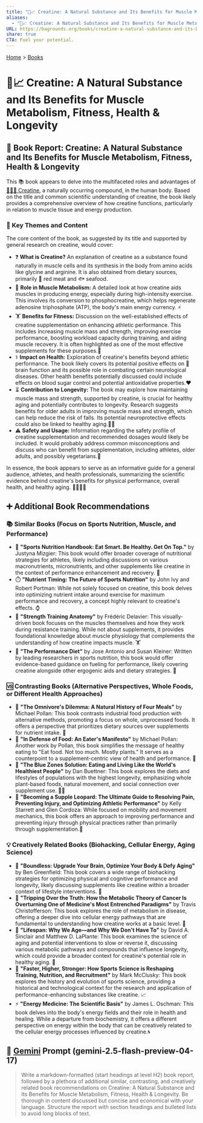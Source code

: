 ```yaml
---
title: "💪📈 Creatine: A Natural Substance and Its Benefits for Muscle Metabolism, Fitness, Health & Longevity"
aliases:
  - "💪📈 Creatine: A Natural Substance and Its Benefits for Muscle Metabolism, Fitness, Health & Longevity"
URL: https://bagrounds.org/books/creatine-a-natural-substance-and-its-benefits-for-muscle-metabolism-fitness-health-longevity
share: true
CTA: Fuel your potential.
---
```

[Home](../index.md) > [Books](./index.md)  
# 💪📈 Creatine: A Natural Substance and Its Benefits for Muscle Metabolism, Fitness, Health & Longevity  
## 📖 Book Report: Creatine: A Natural Substance and Its Benefits for Muscle Metabolism, Fitness, Health & Longevity  
  
This 📚 book appears to delve into the multifaceted roles and advantages of [💪🏋️‍♂️ Creatine](../topics/creatine.md), a naturally occurring compound, in the human body. Based on the title and common scientific understanding of creatine, the book likely provides a comprehensive overview of how creatine functions, particularly in relation to muscle tissue and energy production.  
  
### 📌 Key Themes and Content  
  
The core content of the book, as suggested by its title and supported by general research on creatine, would cover:  
  
* ❓ **What is Creatine?** An explanation of creatine as a substance found naturally in muscle cells and its synthesis in the body from amino acids like glycine and arginine. It is also obtained from dietary sources, primarily 🥩 red meat and 🐟 seafood.  
* 💪 **Role in Muscle Metabolism:** A detailed look at how creatine aids muscles in producing energy, especially during high-intensity exercise. This involves its conversion to phosphocreatine, which helps regenerate adenosine triphosphate (ATP), the body's main energy currency. ⚡  
* 🏋️ **Benefits for Fitness:** Discussion on the well-established effects of creatine supplementation on enhancing athletic performance. This includes increasing muscle mass and strength, improving exercise performance, boosting workload capacity during training, and aiding muscle recovery. It is often highlighted as one of the most effective supplements for these purposes.🥇  
* ⚕️ **Impact on Health:** Exploration of creatine's benefits beyond athletic performance. The book likely covers its potential positive effects on 🧠 brain function and its possible role in combating certain neurological diseases. Other health benefits potentially discussed could include effects on blood sugar control and potential antioxidative properties.❤️  
* ⏳ **Contribution to Longevity:** The book may explore how maintaining muscle mass and strength, supported by creatine, is crucial for healthy aging and potentially contributes to longevity. Research suggests benefits for older adults in improving muscle mass and strength, which can help reduce the risk of falls. Its potential neuroprotective effects could also be linked to healthy aging.👵👴  
* ⚠️ **Safety and Usage:** Information regarding the safety profile of creatine supplementation and recommended dosages would likely be included. It would probably address common misconceptions and discuss who can benefit from supplementation, including athletes, older adults, and possibly vegetarians.🌱  
  
In essence, the book appears to serve as an informative guide for a general audience, athletes, and health professionals, summarizing the scientific evidence behind creatine's benefits for physical performance, overall health, and healthy aging. 👨‍⚕️👩‍⚕️  
  
## ➕ Additional Book Recommendations  
  
### 📚 Similar Books (Focus on Sports Nutrition, Muscle, and Performance)  
  
* 🍎 **"Sports Nutrition Handbook: Eat Smart. Be Healthy. Get On Top."** by Justyna Mizgier: This book would offer broader coverage of nutritional strategies for athletes, likely including discussions on various macronutrients, micronutrients, and other supplements like creatine in the context of performance enhancement and recovery. 💪  
* ⏱️ **"Nutrient Timing: The Future of Sports Nutrition"** by John Ivy and Robert Portman: While not solely focused on creatine, this book delves into optimizing nutrient intake around exercise for maximum performance and recovery, a concept highly relevant to creatine's effects. ⌚  
* 🦴 **"Strength Training Anatomy"** by Frédéric Delavier: This visually-driven book focuses on the muscles themselves and how they work during resistance training. While not about supplements, it provides foundational knowledge about muscle physiology that complements the understanding of how creatine impacts muscle. 🏋️  
* 🧪 **"The Performance Diet"** by Jose Antonio and Susan Kleiner: Written by leading researchers in sports nutrition, this book would offer evidence-based guidance on fueling for performance, likely covering creatine alongside other ergogenic aids and dietary strategies. 🔬  
  
### 🆚 Contrasting Books (Alternative Perspectives, Whole Foods, or Different Health Approaches)  
  
* 🌽 **"The Omnivore's Dilemma: A Natural History of Four Meals"** by Michael Pollan: This book contrasts industrial food production with alternative methods, promoting a focus on whole, unprocessed foods. It offers a perspective that prioritizes dietary sources over supplements for nutrient intake. 🚜  
* 🥗 **"In Defense of Food: An Eater's Manifesto"** by Michael Pollan: Another work by Pollan, this book simplifies the message of healthy eating to "Eat food. Not too much. Mostly plants." It serves as a counterpoint to a supplement-centric view of health and performance. 🥦  
* 💙 **"The Blue Zones Solution: Eating and Living Like the World's Healthiest People"** by Dan Buettner: This book explores the diets and lifestyles of populations with the highest longevity, emphasizing whole plant-based foods, natural movement, and social connection over supplement use. 🤸‍♀️  
* 🤸 **"Becoming a Supple Leopard: The Ultimate Guide to Resolving Pain, Preventing Injury, and Optimizing Athletic Performance"** by Kelly Starrett and Glen Cordoza: While focused on mobility and movement mechanics, this book offers an approach to improving performance and preventing injury through physical practices rather than primarily through supplementation.🧘  
  
### 💡 Creatively Related Books (Biohacking, Cellular Energy, Aging Science)  
  
* 🧠 **"Boundless: Upgrade Your Brain, Optimize Your Body & Defy Aging"** by Ben Greenfield: This book covers a wide range of biohacking strategies for optimizing physical and cognitive performance and longevity, likely discussing supplements like creatine within a broader context of lifestyle interventions. 🚀  
* 🦠 **"Tripping Over the Truth: How the Metabolic Theory of Cancer Is Overturning One of Medicine's Most Entrenched Paradigms"** by Travis Christofferson: This book explores the role of metabolism in disease, offering a deeper dive into cellular energy pathways that are fundamental to understanding how creatine works at a basic level. 🧬  
* 👵 **"Lifespan: Why We Age—and Why We Don't Have To"** by David A. Sinclair and Matthew D. LaPlante: This book examines the science of aging and potential interventions to slow or reverse it, discussing various metabolic pathways and compounds that influence longevity, which could provide a broader context for creatine's potential role in healthy aging. 👴  
* 🏅 **"Faster, Higher, Stronger: How Sports Science is Reshaping Training, Nutrition, and Recruitment"** by Mark McClusky: This book explores the history and evolution of sports science, providing a historical and technological context for the research and application of performance-enhancing substances like creatine. 📈  
* ⚡ **"Energy Medicine: The Scientific Basis"** by James L. Oschman: This book delves into the body's energy fields and their role in health and healing. While a departure from biochemistry, it offers a different perspective on energy within the body that can be creatively related to the cellular energy processes influenced by creatine.🌀  
  
## 💬 [Gemini](../software/gemini.md) Prompt (gemini-2.5-flash-preview-04-17)  
> Write a markdown-formatted (start headings at level H2) book report, followed by a plethora of additional similar, contrasting, and creatively related book recommendations on Creatine: A Natural Substance and Its Benefits for Muscle Metabolism, Fitness, Health & Longevity. Be thorough in content discussed but concise and economical with your language. Structure the report with section headings and bulleted lists to avoid long blocks of text.